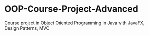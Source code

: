 # OOP-Course-Project-Advanced
Course project in Object Oriented Programming in Java with JavaFX, Design Patterns, MVC 
